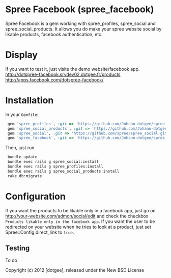 Spree Facebook (spree_facebook)
=============

Spree Facebook is a gem working with spree_profiles, spree_social and spree_social_products.
It allows you do make your spree website social by likable products, facebook authentication, etc.


Display
=======

If you want to test it, just visite the demo website/facebook app.
http://dotspree-facebook.srvdev02.dotgee.fr/products
http://apps.facebook.com/dotspree-facebook/

Installation
============
In your `Gemfile`:
```ruby
 gem 'spree_profiles', :git => 'https://github.com/Johann-dotgee/spree_profiles.git'
 gem 'spree_social_products', :git => 'https://github.com/Johann-dotgee/spree_social_products.git'
 gem 'spree_social', :git => 'https://github.com/spree/spree_social.git'
 gem 'spree_facebook', :git => 'https://github.com/Johann-dotgee/spree_facebook.git'
```

Then, just run
```bash
 bundle update
 bundle exec rails g spree_social:install
 bundle exec rails g spree_profiles:install
 bundle exec rails g spree_social_products:install
 rake db:migrate
```

Configuration
=============

If you want the products to be likable only in a facebook app, just go on http://your-website.com/admon/social/edit and check the checkbox `Products likable only in the facebook app`.
If you want the user to be redirected on your website when he tries to look at a product, just set Spree::Config.direct_link to `true`.


Testing
-------

To do




Copyright (c) 2012 [dotgee], released under the New BSD License
